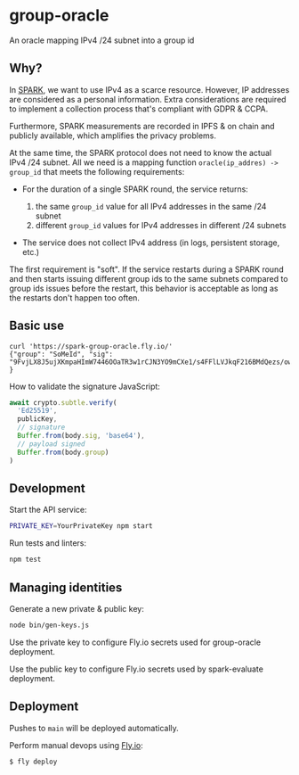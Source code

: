 # group-oracle

An oracle mapping IPv4 /24 subnet into a group id

## Why?

In [SPARK](https://github.com/filecoin-station/spark), we want to use IPv4 as a scarce resource.
However, IP addresses are considered as a personal information. Extra considerations are required
to implement a collection process that's compliant with GDPR & CCPA.

Furthermore, SPARK measurements are recorded in IPFS & on chain and publicly available, which
amplifies the privacy problems.

At the same time, the SPARK protocol does not need to know the actual IPv4 /24 subnet. All we need
is a mapping function `oracle(ip_addres) -> group_id` that meets the following requirements:

- For the duration of a single SPARK round, the service returns:
  1. the same `group_id` value for all IPv4 addresses in the same /24 subnet
  2. different `group_id` values for IPv4 addresses in different /24 subnets

- The service does not collect IPv4 address (in logs, persistent storage, etc.)

The first requirement is "soft". If the service restarts during a SPARK round and then starts
issuing different group ids to the same subnets compared to group ids issues before the restart,
this behavior is acceptable as long as the restarts don't happen too often.

## Basic use

```
curl 'https://spark-group-oracle.fly.io/'
{"group": "SoMeId", "sig": "9FvjLX8J5ujXKmpaHImW7446OOaTR3w1rCJN3YO9mCXe1/s4FFlLVJkqF216BMdQezs/owFNgM3ivWMNZZFnAA==" }
```

How to validate the signature JavaScript:

```js
await crypto.subtle.verify(
  'Ed25519',
  publicKey,
  // signature
  Buffer.from(body.sig, 'base64'),
  // payload signed
  Buffer.from(body.group)
)
```

## Development

Start the API service:

```bash
PRIVATE_KEY=YourPrivateKey npm start
```

Run tests and linters:

```bash
npm test
```

## Managing identities

Generate a new private & public key:

```bash
node bin/gen-keys.js
```

Use the private key to configure Fly.io secrets used for group-oracle deployment.

Use the public key to configure Fly.io secrets used by spark-evaluate deployment.

## Deployment

Pushes to `main` will be deployed automatically.

Perform manual devops using [Fly.io](https://fly.io):

```bash
$ fly deploy
```
